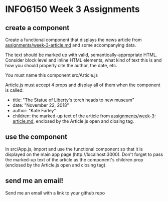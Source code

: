 # INFO6150 Week 3 Assignments

## create a component
Create a functional component that displays the news article from <a href="./week-3-article.md">assignments/week-3-article.md</a> and some accompanying data.

The text should be marked up with valid, semantically-appropriate HTML. Consider block level and inline HTML elements, what kind of text this is and how you should properly cite the author, the date, etc.

You must name this component src/Article.js

Article.js must accept 4 props and display all of them when the component is called:
* title: "The Statue of Liberty's torch heads to new museum"
* date: "November 22, 2018"
* author: "Kate Farley"
* children: the marked-up text of the article from <a href="./week-3-article.md">assignments/week-3-article.md</a>, enclosed by the Article.js open and closing tag.


## use the component
In src/App.js, import and use the functional component so that it is displayed on the main app page (http://localhost:3000). Don't forget to pass the marked-up text of the article as the component's children prop (enclosed by the Article.js open and closing tag).

## send me an email!
Send me an email with a link to your github repo
